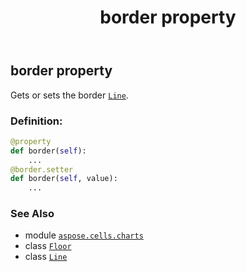 ﻿---
title: border property
second_title: Aspose.Cells for Python via .NET API References
description: 
type: docs
weight: 40
url: /aspose.cells.charts/floor/border/
is_root: false
---

## border property


Gets or sets the border [`Line`](/cells/python-net/aspose.cells.drawing/line).
### Definition:
```python
@property
def border(self):
    ...
@border.setter
def border(self, value):
    ...
```

### See Also
* module [`aspose.cells.charts`](../../)
* class [`Floor`](/cells/python-net/aspose.cells.charts/floor)
* class [`Line`](/cells/python-net/aspose.cells.drawing/line)
